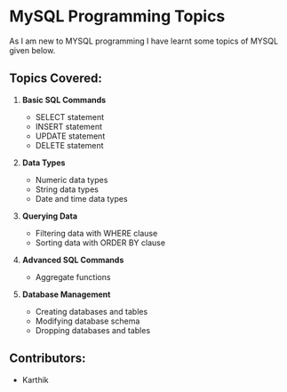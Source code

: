 # MySQL Programming Topics

As I am new to MYSQL programming I have learnt some topics of MYSQL given below.

## Topics Covered:

1. **Basic SQL Commands**
   - SELECT statement
   - INSERT statement
   - UPDATE statement
   - DELETE statement

2. **Data Types**
   - Numeric data types
   - String data types
   - Date and time data types

3. **Querying Data**
   - Filtering data with WHERE clause
   - Sorting data with ORDER BY clause

4. **Advanced SQL Commands**
   - Aggregate functions

7. **Database Management**
   - Creating databases and tables
   - Modifying database schema
   - Dropping databases and tables

## Contributors:

- Karthik
